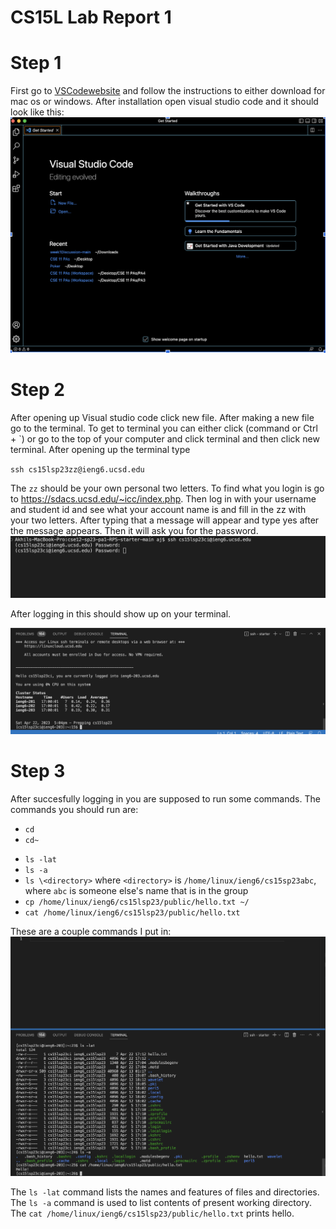 # CS15L Lab Report 1

# Step 1

First go to [VSCodewebsite](https://code.visualstudio.com/) and follow the instructions to either download for mac os or windows. After installation open visual studio code and it should look like this: 
![Image1](Image1.png)

# Step 2

After opening up Visual studio code click new file. After making a new file go to the terminal. To get to terminal you can either click (command or Ctrl + \`)
or go to the top of your computer and click terminal and then click new terminal. After opening up the terminal type

`ssh cs15lsp23zz@ieng6.ucsd.edu`

The `zz` should be your own personal two letters. To find what you login is go to https://sdacs.ucsd.edu/~icc/index.php. Then log in with your username and student id and see what your account name is and fill in the zz with your two letters. After typing that a message will appear and type yes after the message appears. Then it will ask you for the password. 
![Image2](image2.png)

After logging in this should show up on your terminal. 

![Image3](successful_login_to_ssh.png)

# Step 3

After succesfully logging in you are supposed to run some commands. The commands you should run are:

* `cd `
* `cd~`
+ `ls -lat`
+ `ls -a`
+ `ls \<directory>` where `<directory>` is `/home/linux/ieng6/cs15sp23abc`, where `abc` is someone else's name that is in the group
+ `cp /home/linux/ieng6/cs15lsp23/public/hello.txt ~/`
+ `cat /home/linux/ieng6/cs15lsp23/public/hello.txt`

These are a couple commands I put in: 
![Image4](commands.png)

The `ls -lat` command lists the names and features of files and directories.
The `ls -a` command is used to list contents of present working directory. 
The `cat /home/linux/ieng6/cs15lsp23/public/hello.txt` prints hello.

